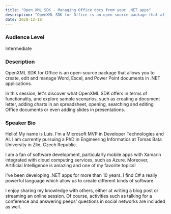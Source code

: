 ```yaml
---
title: "Open XML SDK - Managing Office docs from your .NET apps"
description: "OpenXML SDK for Office is an open-source package that allows you to create, edit and manage Word"
date: 2020-12-18
---
```

### Audience Level

Intermediate

### Description

OpenXML SDK for Office is an open-source package that allows you to create, edit and manage Word, Excel, and Power Point documents in .NET applications.

In this session, let's discover what OpenXML SDK offers in terms of functionality, and explore sample scenarios, such as creating a document letter, adding charts in an spreadsheet, opening, searching and editing Office documents or even adding slides in presentations.

### Speaker Bio

Hello! My name is Luis. I'm a Microsoft MVP in Developer Technologies and AI. I am currently pursuing a PhD in Engineering Informatics at Tomas Bata University in Zlin, Czech Republic.

I am a fan of software development, particularly mobile apps with Xamarin integrated with cloud computing services, such as Azure. Moreover, Artificial Intelligence is amazing and one of my favorite topics!

I've been developing .NET apps for more than 10 years. I find C# a really powerful language which allow us to create different kinds of software.

I enjoy sharing my knowledge with others, either at writing a blog post or streaming an online session. Of course, activities such as talking for a conference and answering peeps' questions in social networks are included as well.
